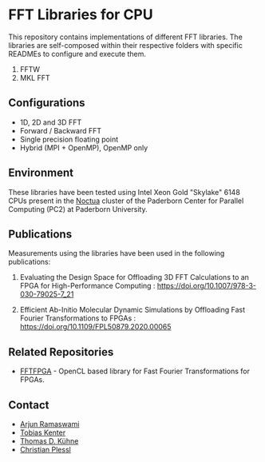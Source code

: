 # FFT Libraries for CPU

This repository contains implementations of different FFT libraries. The libraries are self-composed within their respective folders with specific READMEs to configure and execute them.

1. FFTW
2. MKL FFT

## Configurations

- 1D, 2D and 3D FFT
- Forward / Backward FFT
- Single precision floating point
- Hybrid (MPI + OpenMP), OpenMP only

## Environment

These libraries have been tested using Intel Xeon Gold "Skylake" 6148 CPUs present in the [Noctua](https://pc2.uni-paderborn.de/hpc-services/available-systems/noctua1/) cluster of the Paderborn Center for Parallel Computing (PC2) at Paderborn University.

## Publications

Measurements using the libraries have been used in the following publications:

1. Evaluating the Design Space for Offloading 3D FFT Calculations to an FPGA for High-Performance Computing : https://doi.org/10.1007/978-3-030-79025-7_21

2. Efficient Ab-Initio Molecular Dynamic Simulations by Offloading Fast Fourier Transformations to FPGAs : https://doi.org/10.1109/FPL50879.2020.00065

## Related Repositories

- [FFTFPGA](https://github.com/pc2/fft3d-fpga) - OpenCL based library for Fast Fourier Transformations for FPGAs.

## Contact

- [Arjun Ramaswami](https://github.com/arjunramaswami)
- [Tobias Kenter](https://www.uni-paderborn.de/person/3145/)
- [Thomas D. Kühne](https://chemie.uni-paderborn.de/arbeitskreise/theoretische-chemie/kuehne/)
- [Christian Plessl](https://github.com/plessl)